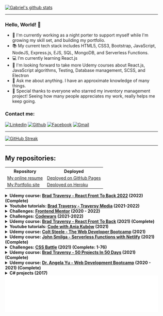 [![Gabriel's github stats](https://github-readme-stats.vercel.app/api?username=ArpadGBondor&theme=radical&show_icons=true&custom_title=Gabriel%27s%20Github%20Stats&&hide_border=true)](https://github.com/anuraghazra/github-readme-stats)

---

### Hello, World! 👋

- 💂 I'm currently working as a night porter to support myself while I'm growing my skill set, and building my portfolio.
- 📚 My current tech stack includes HTML5, CSS3, Bootstrap, JavaScript, NodeJS, Express.js, EJS, SQL, MongoDB, and Serverless Functions.
- 💻 I’m currently learning React.js
- 💭 I'm looking forward to take more Udemy courses about React.js, JavaScript algorithms, Testing, Database management, SCSS, and Electron
- 💬 Ask me about anything. I have an approximate knowledge of many things.
- 💖 Special thanks to everyone who starred my inventory management project! Seeing how many people appreciates my work, really helps me keep going.

### Contact me:

[![Linkedin](https://img.shields.io/badge/LinkedIn-0077B5?style=for-the-badge&logo=linkedin&logoColor=white)](https://www.linkedin.com/in/arpad-gabor-bondor/)
[![Github](https://img.shields.io/badge/GitHub-100000?style=for-the-badge&logo=github&logoColor=white)](https://github.com/ArpadGBondor)
[![Facebook](https://img.shields.io/badge/Facebook-1877F2?style=for-the-badge&logo=facebook&logoColor=white)](https://www.facebook.com/arpad.g.bondor/)
[![Gmail](https://img.shields.io/badge/Gmail-D14836?style=for-the-badge&logo=gmail&logoColor=white)](mailto:arpad.g.bondor@gmail.com)

---

[![GitHub Streak](http://github-readme-streak-stats.herokuapp.com?user=ArpadGBondor&theme=radical&hide_border=true)](https://git.io/streak-stats)

---

## My repositories:

<table>
  <tr>
    <th>Repository</th>
    <th>Deployed</th>
  </tr>
  <tr>
    <td><a href="https://github.com/ArpadGBondor/CV">My online resume</a></td>
    <td><a href="https://arpadgbondor.github.io/CV/" rel="nofollow">Deployed on GitHub Pages</a></td>
  </tr>
  <tr>
    <td><a href="https://github.com/ArpadGBondor/Portfolio">My Portfolio site</a></td>
    <td><a href="https://gabriel-bondor.herokuapp.com/" rel="nofollow">Deployed on Heroku</a></td>
  </tr>
</table>

<details>
  <summary><strong>Udemy course: <a href="https://www.udemy.com/course/react-front-to-back-2022/" rel="nofollow">Brad Traversy - React Front To Back 2022</a> (2022) (Complete)</strong></summary>
  <br />
  <table>
    <tr>
      <th>Repository</th>
      <th>Deployed</th>
    </tr>
    <tr>
      <td><a href="https://github.com/ArpadGBondor/Brad_Traversy-React_Front_To_Back_2022-01-Feedback_App">01 - Feedback App</a> (2022)</td>
      <td><a href="https://gabriels-react-front-to-back-04-feedback-app.netlify.app/">Deployed on Netlify</a></td>
    </tr>    
    <tr>
      <td><a href="https://github.com/ArpadGBondor/Brad_Traversy-React_Front_To_Back_2022-02-Github_Finder">02 - Github Finder</a> (2022)</td>
      <td><a href="https://gabriels-react-front-to-back-02-github-finder.vercel.app/">Deployed on Vercel</a></td>
    </tr>    
    <tr>
      <td><a href="https://github.com/ArpadGBondor/Brad_Traversy-React_Front_To_Back_2022-03-More_Advanced_React_Hooks">03 - More Advanced React Hooks</a> (2022)</td>
      <td> - Not deployed - </td>
    </tr>    
    <tr>
      <td><a href="https://github.com/ArpadGBondor/Brad_Traversy-React_Front_To_Back_2022-04-House_Marketplace">04 - House Marketplace</a> (2022)</td>
      <td><a href="https://gabriels-react-front-to-back-07-house-marketplace.netlify.app/">Deployed on Netlify</a></td>
    </tr>    
    <tr>
      <td><a href="https://github.com/ArpadGBondor/Brad_Traversy-React_Front_To_Back_2022-05-Support_Desk">05 - Support Desk</a> (2022)</td>
      <td><a href="https://gabriel-support-ticket.herokuapp.com/">Deployed on Heroku</a></td>
    </tr>
  </table>  
</details>

<details>
  <summary><strong>Youtube tutorials: <a href="https://www.youtube.com/channel/UC29ju8bIPH5as8OGnQzwJyA">Brad Traversy - Traversy Media</a> (2021-2022)</strong></summary>
  <br />
  <table>
    <tr>
      <th>Repository</th>
      <th>Deployed</th>
    </tr>
    <tr>
      <td><a href="https://github.com/ArpadGBondor/Brad_Traversy-Youtube_tutorials-01-jest_testing_basics">Jest Crash Course</a> (2021)</td>
      <td> - Not deployed - </td>
    </tr>
    <tr>
      <td><a href="https://github.com/ArpadGBondor/Brad_Traversy-Youtube_tutorials-02-React-js-basics">React.js Crash Course</a> (2021)</td>
      <td><a href="https://gabriels-youtube-tutorial-brad-traversy-react-crash-course.netlify.app/">Deployed on Netlify</a></td>
    </tr>
    <tr>
      <td><a href="https://github.com/ArpadGBondor/Brad_Traversy-Youtube_tutorials-03-Next-js-basics">Next.js Crash Course</a> (2021)</td>
      <td><a href="https://gabriel-tutorials-next-js-crash-course.vercel.app/">Deployed on Vercel</a></td>
    </tr>
    <tr>
      <td><a href="https://github.com/ArpadGBondor/Brad_Traversy-Youtube_tutorials-04-Vue-js-basics">Vue.js Crash Course</a> (2021)</td>
      <td><a href="https://gabriels-youtube-tutorial-brad-traversy-vue-crash-course.netlify.app/">Deployed on Netlify</a></td>
    </tr>
    <tr>
      <td><a href="https://github.com/ArpadGBondor/Brad_Traversy-Youtube_tutorials-05-React-Native-basics">React-Native Crash Course</a> (2021)</td>
      <td> - Not deployed - </td>
    </tr>
    <tr>
      <td><a href="https://github.com/ArpadGBondor/Brad_Traversy-Youtube_tutorials-06-TypeScript_crash_course">TypeScript Crash Course</a> (2022)</td>
      <td> - Not deployed - </td>
    </tr>    
  </table>  
</details>

<details>
  <summary><strong>Challenges: <a href="https://www.frontendmentor.io/">Frontend Mentor</a> (2020 - 2022)</strong></summary>
  <br />
  <table>
    <tr>
      <th>Repository</th>
      <th>Deployed</th>
    </tr>
    <tr>
      <td><a href="https://github.com/ArpadGBondor/Web_challenge_1-Frontend_Mentor-Social_proof_section">Social Proof Section</a> (2020)</td>
      <td><a href="https://arpadgbondor.github.io/Web_challenge_1-Frontend_Mentor-Social_proof_section/">Deployed on GitHub Pages</a></td>
    </tr>
    <tr>
      <td><a href="https://github.com/ArpadGBondor/Web_challenge_2-Frontend_Mentor-Single-price-grid-component">Single Price Grid Component</a> (2020)</td>
      <td><a href="https://arpadgbondor.github.io/Web_challenge_2-Frontend_Mentor-Single-price-grid-component/">Deployed on GitHub Pages</a></td>
    </tr>
    <tr>
      <td><a href="https://github.com/ArpadGBondor/Web_challenge_3-Frontend_Mentor-Huddle_landing_page_with_curved_sections">Huddle landing page with curved sections</a> (2020)</td>
      <td><a href="https://arpadgbondor.github.io/Web_challenge_3-Frontend_Mentor-Huddle_landing_page_with_curved_sections/">Deployed on GitHub Pages</a></td>
    </tr>
    <tr>
      <td><a href="https://github.com/ArpadGBondor/Web_challenge_4-Frontend_Mentor-Stats_preview_card_component">Stats preview card component</a> (2021)</td>
      <td><a href="https://arpadgbondor.github.io/Web_challenge_4-Frontend_Mentor-Stats_preview_card_component/">Deployed on GitHub Pages</a></td>
    </tr>
    <tr>
      <td><a href="https://github.com/ArpadGBondor/Web_challenge_5-Frontend_Mentor-3-column_preview_card_component">3-column preview card component</a> (2021)</td>
      <td><a href="https://arpadgbondor.github.io/Web_challenge_5-Frontend_Mentor-3-column_preview_card_component/">Deployed on GitHub Pages</a></td>
    </tr>
    <tr>
      <td><a href="https://github.com/ArpadGBondor/Web_challenge_6-Frontend_Mentor-Profile_card_component">Profile card component</a> (2021)</td>
      <td><a href="https://arpadgbondor.github.io/Web_challenge_6-Frontend_Mentor-Profile_card_component/">Deployed on GitHub Pages</a></td>
    </tr>
    <tr>
      <td><a href="https://github.com/ArpadGBondor/Web_challenge_7-Frontend_Mentor-Advice-generator-app">Advice generator app</a> (2022)</td>
      <td><a href="https://arpadgbondor.github.io/Web_challenge_7-Frontend_Mentor-Advice-generator-app/">Deployed on GitHub Pages</a></td>
    </tr>
  </table>  
</details>

<details>
  <summary><strong>Challenges: <a href="https://www.codewars.com/">Codewars</a> (2021-2022)</strong></summary>
  <a href="https://www.codewars.com/users/ArpadGBondor" rel="nofollow"><img src="https://www.codewars.com/users/ArpadGBondor/badges/large"  alt="Codewars badge"/></a>
  <br />
  Repository: <a href="https://github.com/ArpadGBondor/Codewars_Solutions">Codewars Solutions</a> (2021-2022)
</details>

<details>
  <summary><strong>Udemy course: <a href="https://www.udemy.com/course/modern-react-front-to-back/" rel="nofollow">Brad Traversy - React Front To Back</a> (2021) (Complete)</strong></summary>
  <br />
  <table>
    <tr>
      <th>Repository</th>
      <th>Deployed</th>
    </tr>
    <tr>
      <td><a href="https://github.com/ArpadGBondor/Brad_Traversy-React_Front_To_Back-01-GitHub_Finder">01 - GitHub Finder</a> (2021)</td>
      <td><a href="https://gabriels-react-front-to-back-01-github-finder.netlify.app/">Deployed on Netlify</a></td>
    </tr>
    <tr>
      <td><a href="https://github.com/ArpadGBondor/Brad_Traversy-React_Front_To_Back-02-Contact_keeper">02 - Contact Keeper</a> (2021)</td>
      <td><a href="https://gabriel-contact-keeper.herokuapp.com/">Deployed on Heroku</a></td>
    </tr>
    <tr>
      <td><a href="https://github.com/ArpadGBondor/Brad_Traversy-React_Front_To_Back-03-IT_Logger">03 - IT Logger</a> (2021)</td>
      <td> - Not deployed - </td>
    </tr>    
  </table>  
</details>

<details>
  <summary><strong>Youtube tutorials: <a href="https://www.youtube.com/channel/UC5DNytAJ6_FISueUfzZCVsw">Code with Ania Kubów</a> (2021)</strong></summary>
  <br />
  <table>
    <tr>
      <th>Repository</th>
      <th>Deployed</th>
    </tr>
    <tr>
      <td><a href="https://github.com/ArpadGBondor/Code_with_Ania_Kubow-01-Tetris">Tetris</a> (2021)</td>
      <td><a href="https://arpadgbondor.github.io/Code_with_Ania_Kubow-01-Tetris/">Deployed on GitHub Pages</a></td>
    </tr>
    <tr>
      <td><a href="https://github.com/ArpadGBondor/Code_with_Ania_Kubow-02-Responsive_Portfolio">Responsive Portfolio</a> (2021)</td>
      <td><a href="https://arpadgbondor.github.io/Code_with_Ania_Kubow-02-Responsive_Portfolio/">Deployed on GitHub Pages</a></td>
    </tr>
  </table>  
</details>

<details>
  <summary><strong>Udemy course: <a href="https://www.udemy.com/course/the-web-developer-bootcamp" rel="nofollow">Colt Steele - The Web Developer Bootcamp</a> (2021)</strong></summary>
  <br />
  <table>
    <tr>
      <th>Repository</th>
      <th>Deployed</th>
    </tr>
    <tr>
      <td><a href="https://github.com/ArpadGBondor/Colt_Steele_Web-Bootcamp_-_Front-end_project_01_-_Pricing_Panel">Front-end project 01 - Pricing Panel</a></td>
      <td><a href="https://arpadgbondor.github.io/Colt_Steele_Web-Bootcamp_-_Front-end_project_01_-_Pricing_Panel/" rel="nofollow">Deployed on GitHub Pages</a></td>
    </tr>
    <tr>
      <td><a href="https://github.com/ArpadGBondor/Colt_Steele_Web-Bootcamp_-_Front-end_project_02_-_Museum_of_Candy">Front-end project 02 - Museum of Candy</a></td>
      <td><a href="https://arpadgbondor.github.io/Colt_Steele_Web-Bootcamp_-_Front-end_project_02_-_Museum_of_Candy/" rel="nofollow">Deployed on GitHub Pages</a></td>
    </tr>
  </table>  
</details>

<details>
  <summary><strong>Udemy course: <a href="https://www.udemy.com/course/serverless-functions-with-netlify/" rel="nofollow">John Smilga - Serverless Functions with Netlify</a> (2021) (Complete)</strong></summary>
  <br />
  <table>
    <tr>
      <th>Repository</th>
      <th>Deployed</th>
    </tr>
    <tr>
      <td><a href="https://github.com/ArpadGBondor/John_Smilga-Serverless_Functions_with_Netlify">Serverless Functions with Netlify</a></td>
      <td><a href="https://gabriels-first-serverless-functions.netlify.app/" rel="nofollow">Deployed on Netlify</a></td>
    </tr>
    <tr>
      <td><a href="https://github.com/ArpadGBondor/John_Smilga-Serverless_Functions-React">Serverless Functions and React</a></td>
      <td><a href="https://gabriels-first-serverless-react-app.netlify.app/" rel="nofollow">Deployed on Netlify</a></td>
    </tr>
  </table>  
</details>

<details>
  <summary><strong>Challenges: <a href="https://cssbattle.dev/" rel="nofollow">CSS Battle</a> (2021) (Complete: 1-76)</strong></summary>
  <br />
  <table>
    <tr>
      <th>Repository</th>
      <th>Deployed</th>
    </tr>
    <tr>
      <td><a href="https://github.com/ArpadGBondor/CSSBattle-1">CSS Battle - #1 Simply Square</a></td>
      <td><a href="https://arpadgbondor.github.io/CSSBattle-1/" rel="nofollow">Demo</a></td>
    </tr>
    <tr>
      <td><a href="https://github.com/ArpadGBondor/CSSBattle-2">CSS Battle - #2 Carrom</a></td>
      <td><a href="https://arpadgbondor.github.io/CSSBattle-2/" rel="nofollow">Demo</a></td>
    </tr>
    <tr>
      <td><a href="https://github.com/ArpadGBondor/CSSBattle-3">CSS Battle - #3 Push Button</a></td>
      <td><a href="https://arpadgbondor.github.io/CSSBattle-3/" rel="nofollow">Demo</a></td>
    </tr>
    <tr>
      <td><a href="https://github.com/ArpadGBondor/CSSBattle-4">CSS Battle - #4 Ups n Downs</a></td>
      <td><a href="https://arpadgbondor.github.io/CSSBattle-4/" rel="nofollow">Demo</a></td>
    </tr>
    <tr>
      <td><a href="https://github.com/ArpadGBondor/CSSBattle-5">CSS Battle - #5 Acid Rain</a></td>
      <td><a href="https://arpadgbondor.github.io/CSSBattle-5/" rel="nofollow">Demo</a></td>
    </tr>
    <tr>
      <td><a href="https://github.com/ArpadGBondor/CSSBattle-6">CSS Battle - #6 Missing Slice</a></td>
      <td><a href="https://arpadgbondor.github.io/CSSBattle-6/" rel="nofollow">Demo</a></td>
    </tr>
    <tr>
      <td><a href="https://github.com/ArpadGBondor/CSSBattle-7">CSS Battle - #7 Leafy Trail</a></td>
      <td><a href="https://arpadgbondor.github.io/CSSBattle-7/" rel="nofollow">Demo</a></td>
    </tr>
    <tr>
      <td><a href="https://github.com/ArpadGBondor/CSSBattle-8">CSS Battle - #8 Forking Crazy</a></td>
      <td><a href="https://arpadgbondor.github.io/CSSBattle-8/" rel="nofollow">Demo</a></td>
    </tr>
    <tr>
      <td><a href="https://github.com/ArpadGBondor/CSSBattle-9">CSS Battle - #9 Tesseract</a></td>
      <td><a href="https://arpadgbondor.github.io/CSSBattle-9/" rel="nofollow">Demo</a></td>
    </tr>
    <tr>
      <td><a href="https://github.com/ArpadGBondor/CSSBattle-10">CSS Battle - #10 Cloaked Spirits</a></td>
      <td><a href="https://arpadgbondor.github.io/CSSBattle-10/" rel="nofollow">Demo</a></td>
    </tr>
    <tr>
      <td><a href="https://github.com/ArpadGBondor/CSSBattle-11">CSS Battle - #11 Eye of Sauron</a></td>
      <td><a href="https://arpadgbondor.github.io/CSSBattle-11/" rel="nofollow">Demo</a></td>
    </tr>
    <tr>
      <td><a href="https://github.com/ArpadGBondor/CSSBattle-12">CSS Battle - #12 Wiggly Moustache</a></td>
      <td><a href="https://arpadgbondor.github.io/CSSBattle-12/" rel="nofollow">Demo</a></td>
    </tr>
    <tr>
      <td><a href="https://github.com/ArpadGBondor/CSSBattle-13">CSS Battle - #13 Totally Triangle</a></td>
      <td><a href="https://arpadgbondor.github.io/CSSBattle-13/" rel="nofollow">Demo</a></td>
    </tr>
    <tr>
      <td><a href="https://github.com/ArpadGBondor/CSSBattle-14">CSS Battle - #14 Web Maker Logo</a></td>
      <td><a href="https://arpadgbondor.github.io/CSSBattle-14/" rel="nofollow">Demo</a></td>
    </tr>
    <tr>
      <td><a href="https://github.com/ArpadGBondor/CSSBattle-15">CSS Battle - #15 Overlap</a></td>
      <td><a href="https://arpadgbondor.github.io/CSSBattle-15/" rel="nofollow">Demo</a></td>
    </tr>
    <tr>
      <td><a href="https://github.com/ArpadGBondor/CSSBattle-16">CSS Battle - #16 Eye of the Tiger</a></td>
      <td><a href="https://arpadgbondor.github.io/CSSBattle-16/" rel="nofollow">Demo</a></td>
    </tr>
    <tr>
      <td><a href="https://github.com/ArpadGBondor/CSSBattle-17">CSS Battle - #17 Fidget Spinner</a></td>
      <td><a href="https://arpadgbondor.github.io/CSSBattle-17/" rel="nofollow">Demo</a></td>
    </tr>
    <tr>
      <td><a href="https://github.com/ArpadGBondor/CSSBattle-18">CSS Battle - #18 Matrix</a></td>
      <td><a href="https://arpadgbondor.github.io/CSSBattle-18/" rel="nofollow">Demo</a></td>
    </tr>
    <tr>
      <td><a href="https://github.com/ArpadGBondor/CSSBattle-19">CSS Battle - #19 Cube</a></td>
      <td><a href="https://arpadgbondor.github.io/CSSBattle-19/" rel="nofollow">Demo</a></td>
    </tr>
    <tr>
      <td><a href="https://github.com/ArpadGBondor/CSSBattle-20">CSS Battle - #20 Ticket</a></td>
      <td><a href="https://arpadgbondor.github.io/CSSBattle-20/" rel="nofollow">Demo</a></td>
    </tr>
    <tr>
      <td><a href="https://github.com/ArpadGBondor/CSSBattle-21">CSS Battle - #21 SitePoint Logo</a></td>
      <td><a href="https://arpadgbondor.github.io/CSSBattle-21/" rel="nofollow">Demo</a></td>
    </tr>
    <tr>
      <td><a href="https://github.com/ArpadGBondor/CSSBattle-22">CSS Battle - #22 Cloud</a></td>
      <td><a href="https://arpadgbondor.github.io/CSSBattle-22/" rel="nofollow">Demo</a></td>
    </tr>
    <tr>
      <td><a href="https://github.com/ArpadGBondor/CSSBattle-23">CSS Battle - #23 Boxception</a></td>
      <td><a href="https://arpadgbondor.github.io/CSSBattle-23/" rel="nofollow">Demo</a></td>
    </tr>
    <tr>
      <td><a href="https://github.com/ArpadGBondor/CSSBattle-24">CSS Battle - #24 Switches</a></td>
      <td><a href="https://arpadgbondor.github.io/CSSBattle-24/" rel="nofollow">Demo</a></td>
    </tr>
    <tr>
      <td><a href="https://github.com/ArpadGBondor/CSSBattle-25">CSS Battle - #25 Blossom</a></td>
      <td><a href="https://arpadgbondor.github.io/CSSBattle-25/" rel="nofollow">Demo</a></td>
    </tr>
    <tr>
      <td><a href="https://github.com/ArpadGBondor/CSSBattle-26">CSS Battle - #26 Smiley</a></td>
      <td><a href="https://arpadgbondor.github.io/CSSBattle-26/" rel="nofollow">Demo</a></td>
    </tr>
    <tr>
      <td><a href="https://github.com/ArpadGBondor/CSSBattle-27">CSS Battle - #27 Lock Up</a></td>
      <td><a href="https://arpadgbondor.github.io/CSSBattle-27/" rel="nofollow">Demo</a></td>
    </tr>
    <tr>
      <td><a href="https://github.com/ArpadGBondor/CSSBattle-28">CSS Battle - #28 Cups &amp; Balls</a></td>
      <td><a href="https://arpadgbondor.github.io/CSSBattle-28/" rel="nofollow">Demo</a></td>
    </tr>
    <tr>
      <td><a href="https://github.com/ArpadGBondor/CSSBattle-29">CSS Battle - #29 Suffocate</a></td>
      <td><a href="https://arpadgbondor.github.io/CSSBattle-29/" rel="nofollow">Demo</a></td>
    </tr>
    <tr>
      <td><a href="https://github.com/ArpadGBondor/CSSBattle-30">CSS Battle - #30 Horizon</a></td>
      <td><a href="https://arpadgbondor.github.io/CSSBattle-30/" rel="nofollow">Demo</a></td>
    </tr>
    <tr>
      <td><a href="https://github.com/ArpadGBondor/CSSBattle-31">CSS Battle - #31 Equals</a></td>
      <td><a href="https://arpadgbondor.github.io/CSSBattle-31/" rel="nofollow">Demo</a></td>
    </tr>
    <tr>
      <td><a href="https://github.com/ArpadGBondor/CSSBattle-32">CSS Battle - #32 Band-aid</a></td>
      <td><a href="https://arpadgbondor.github.io/CSSBattle-32/" rel="nofollow">Demo</a></td>
    </tr>
    <tr>
      <td><a href="https://github.com/ArpadGBondor/CSSBattle-33">CSS Battle - #33 Birdie</a></td>
      <td><a href="https://arpadgbondor.github.io/CSSBattle-33/" rel="nofollow">Demo</a></td>
    </tr>
    <tr>
      <td><a href="https://github.com/ArpadGBondor/CSSBattle-34">CSS Battle - #34 Christmas Tree</a></td>
      <td><a href="https://arpadgbondor.github.io/CSSBattle-34/" rel="nofollow">Demo</a></td>
    </tr>
    <tr>
      <td><a href="https://github.com/ArpadGBondor/CSSBattle-35">CSS Battle - #35 Ice Cream</a></td>
      <td><a href="https://arpadgbondor.github.io/CSSBattle-35/" rel="nofollow">Demo</a></td>
    </tr>
    <tr>
      <td><a href="https://github.com/ArpadGBondor/CSSBattle-36">CSS Battle - #36 Interleaved</a></td>
      <td><a href="https://arpadgbondor.github.io/CSSBattle-36/" rel="nofollow">Demo</a></td>
    </tr>
    <tr>
      <td><a href="https://github.com/ArpadGBondor/CSSBattle-37">CSS Battle - #37 Tunnel</a></td>
      <td><a href="https://arpadgbondor.github.io/CSSBattle-37/" rel="nofollow">Demo</a></td>
    </tr>
    <tr>
      <td><a href="https://github.com/ArpadGBondor/CSSBattle-38">CSS Battle - #38 Not Simply Square</a></td>
      <td><a href="https://arpadgbondor.github.io/CSSBattle-38/" rel="nofollow">Demo</a></td>
    </tr>
    <tr>
      <td><a href="https://github.com/ArpadGBondor/CSSBattle-39">CSS Battle - #39 Sunset</a></td>
      <td><a href="https://arpadgbondor.github.io/CSSBattle-39/" rel="nofollow">Demo</a></td>
    </tr>
    <tr>
      <td><a href="https://github.com/ArpadGBondor/CSSBattle-40">CSS Battle - #40 Letter B</a></td>
      <td><a href="https://arpadgbondor.github.io/CSSBattle-40/" rel="nofollow">Demo</a></td>
    </tr>
    <tr>
      <td><a href="https://github.com/ArpadGBondor/CSSBattle-41">CSS Battle - #41 Fox Head</a></td>
      <td><a href="https://arpadgbondor.github.io/CSSBattle-41/" rel="nofollow">Demo</a></td>
    </tr>
    <tr>
      <td><a href="https://github.com/ArpadGBondor/CSSBattle-42">CSS Battle - #42 Baby</a></td>
      <td><a href="https://arpadgbondor.github.io/CSSBattle-42/" rel="nofollow">Demo</a></td>
    </tr>
    <tr>
      <td><a href="https://github.com/ArpadGBondor/CSSBattle-43">CSS Battle - #43 Wrench</a></td>
      <td><a href="https://arpadgbondor.github.io/CSSBattle-43/" rel="nofollow">Demo</a></td>
    </tr>
    <tr>
      <td><a href="https://github.com/ArpadGBondor/CSSBattle-44">CSS Battle - #44 Stripes</a></td>
      <td><a href="https://arpadgbondor.github.io/CSSBattle-44/" rel="nofollow">Demo</a></td>
    </tr>
    <tr>
      <td><a href="https://github.com/ArpadGBondor/CSSBattle-45">CSS Battle - #45 Magical Tree</a></td>
      <td><a href="https://arpadgbondor.github.io/CSSBattle-45/" rel="nofollow">Demo</a></td>
    </tr>
    <tr>
      <td><a href="https://github.com/ArpadGBondor/CSSBattle-46">CSS Battle - #46 Mountains</a></td>
      <td><a href="https://arpadgbondor.github.io/CSSBattle-46/" rel="nofollow">Demo</a></td>
    </tr>
    <tr>
      <td><a href="https://github.com/ArpadGBondor/CSSBattle-47">CSS Battle - #47 Corona Virus</a></td>
      <td><a href="https://arpadgbondor.github.io/CSSBattle-47/" rel="nofollow">Demo</a></td>
    </tr>
    <tr>
      <td><a href="https://github.com/ArpadGBondor/CSSBattle-48">CSS Battle - #48 Wash Your Hands</a></td>
      <td><a href="https://arpadgbondor.github.io/CSSBattle-48/" rel="nofollow">Demo</a></td>
    </tr>
    <tr>
      <td><a href="https://github.com/ArpadGBondor/CSSBattle-49">CSS Battle - #49 Stay at Home</a></td>
      <td><a href="https://arpadgbondor.github.io/CSSBattle-49/" rel="nofollow">Demo</a></td>
    </tr>
    <tr>
      <td><a href="https://github.com/ArpadGBondor/CSSBattle-50">CSS Battle - #50 Use Hand Sanitizer</a></td>
      <td><a href="https://arpadgbondor.github.io/CSSBattle-50/" rel="nofollow">Demo</a></td>
    </tr>
    <tr>
      <td><a href="https://github.com/ArpadGBondor/CSSBattle-51">CSS Battle - #51 Wear a Mask</a></td>
      <td><a href="https://arpadgbondor.github.io/CSSBattle-51/" rel="nofollow">Demo</a></td>
    </tr>
    <tr>
      <td><a href="https://github.com/ArpadGBondor/CSSBattle-52">CSS Battle - #52 Break the Chain</a></td>
      <td><a href="https://arpadgbondor.github.io/CSSBattle-52/" rel="nofollow">Demo</a></td>
    </tr>
    <tr>
      <td><a href="https://github.com/ArpadGBondor/CSSBattle-53">CSS Battle - #53 Pastel Logo</a></td>
      <td><a href="https://arpadgbondor.github.io/CSSBattle-53/" rel="nofollow">Demo</a></td>
    </tr>
    <tr>
      <td><a href="https://github.com/ArpadGBondor/CSSBattle-54">CSS Battle - #54 Black Lives Matter</a></td>
      <td><a href="https://arpadgbondor.github.io/CSSBattle-54/" rel="nofollow">Demo</a></td>
    </tr>
    <tr>
      <td><a href="https://github.com/ArpadGBondor/CSSBattle-55">CSS Battle - #55 Windmill</a></td>
      <td><a href="https://arpadgbondor.github.io/CSSBattle-55/" rel="nofollow">Demo</a></td>
    </tr>
    <tr>
      <td><a href="https://github.com/ArpadGBondor/CSSBattle-56">CSS Battle - #56 Skull</a></td>
      <td><a href="https://arpadgbondor.github.io/CSSBattle-56/" rel="nofollow">Demo</a></td>
    </tr>
    <tr>
      <td><a href="https://github.com/ArpadGBondor/CSSBattle-57">CSS Battle - #57 Pillars</a></td>
      <td><a href="https://arpadgbondor.github.io/CSSBattle-57/" rel="nofollow">Demo</a></td>
    </tr>
    <tr>
      <td><a href="https://github.com/ArpadGBondor/CSSBattle-58">CSS Battle - #58 Rose</a></td>
      <td><a href="https://arpadgbondor.github.io/CSSBattle-58/" rel="nofollow">Demo</a></td>
    </tr>
    <tr>
      <td><a href="https://github.com/ArpadGBondor/CSSBattle-59">CSS Battle - #59 Earth</a></td>
      <td><a href="https://arpadgbondor.github.io/CSSBattle-59/" rel="nofollow">Demo</a></td>
    </tr>
    <tr>
      <td><a href="https://github.com/ArpadGBondor/CSSBattle-60">CSS Battle - #60 Evil Triangles</a></td>
      <td><a href="https://arpadgbondor.github.io/CSSBattle-60/" rel="nofollow">Demo</a></td>
    </tr>
    <tr>
      <td><a href="https://github.com/ArpadGBondor/CSSBattle-61">CSS Battle - #61 ImprovMX</a></td>
      <td><a href="https://arpadgbondor.github.io/CSSBattle-61/" rel="nofollow">Demo</a></td>
    </tr>
    <tr>
      <td><a href="https://github.com/ArpadGBondor/CSSBattle-62">CSS Battle - #62 Sunset</a></td>
      <td><a href="https://arpadgbondor.github.io/CSSBattle-62/" rel="nofollow">Demo</a></td>
    </tr>
    <tr>
      <td><a href="https://github.com/ArpadGBondor/CSSBattle-63">CSS Battle - #63 Command Key</a></td>
      <td><a href="https://arpadgbondor.github.io/CSSBattle-63/" rel="nofollow">Demo</a></td>
    </tr>
    <tr>
      <td><a href="https://github.com/ArpadGBondor/CSSBattle-64">CSS Battle - #64 Door Knob</a></td>
      <td><a href="https://arpadgbondor.github.io/CSSBattle-64/" rel="nofollow">Demo</a></td>
    </tr>
    <tr>
      <td><a href="https://github.com/ArpadGBondor/CSSBattle-65">CSS Battle - #65 Max Volume</a></td>
      <td><a href="https://arpadgbondor.github.io/CSSBattle-65/" rel="nofollow">Demo</a></td>
    </tr>
    <tr>
      <td><a href="https://github.com/ArpadGBondor/CSSBattle-66">CSS Battle - #66 Batmicky</a></td>
      <td><a href="https://arpadgbondor.github.io/CSSBattle-66/" rel="nofollow">Demo</a></td>
    </tr>
    <tr>
      <td><a href="https://github.com/ArpadGBondor/CSSBattle-67">CSS Battle - #67 Video Reel</a></td>
      <td><a href="https://arpadgbondor.github.io/CSSBattle-67/" rel="nofollow">Demo</a></td>
    </tr>
    <tr>
      <td><a href="https://github.com/ArpadGBondor/CSSBattle-68">CSS Battle - #68 Bell</a></td>
      <td><a href="https://arpadgbondor.github.io/CSSBattle-68/" rel="nofollow">Demo</a></td>
    </tr>
    <tr>
      <td><a href="https://github.com/ArpadGBondor/CSSBattle-69">CSS Battle - #69 PushOwl</a></td>
      <td><a href="https://arpadgbondor.github.io/CSSBattle-69/" rel="nofollow">Demo</a></td>
    </tr>
    <tr>
      <td><a href="https://github.com/ArpadGBondor/CSSBattle-70">CSS Battle - #70 Froggy</a></td>
      <td><a href="https://arpadgbondor.github.io/CSSBattle-70/" rel="nofollow">Demo</a></td>
    </tr>
    <tr>
      <td><a href="https://github.com/ArpadGBondor/CSSBattle-71">CSS Battle - #71 Elephant</a></td>
      <td><a href="https://arpadgbondor.github.io/CSSBattle-71/" rel="nofollow">Demo</a></td>
    </tr>
    <tr>
      <td><a href="https://github.com/ArpadGBondor/CSSBattle-72">CSS Battle - #72 Sheep</a></td>
      <td><a href="https://arpadgbondor.github.io/CSSBattle-72/" rel="nofollow">Demo</a></td>
    </tr>
    <tr>
      <td><a href="https://github.com/ArpadGBondor/CSSBattle-73">CSS Battle - #73 Happy Tiger</a></td>
      <td><a href="https://arpadgbondor.github.io/CSSBattle-73/" rel="nofollow">Demo</a></td>
    </tr>
    <tr>
      <td><a href="https://github.com/ArpadGBondor/CSSBattle-74">CSS Battle - #74 Danger Noodle</a></td>
      <td><a href="https://arpadgbondor.github.io/CSSBattle-74/" rel="nofollow">Demo</a></td>
    </tr>
    <tr>
      <td><a href="https://github.com/ArpadGBondor/CSSBattle-75">CSS Battle - #75 Hippo</a></td>
      <td><a href="https://arpadgbondor.github.io/CSSBattle-75/" rel="nofollow">Demo</a></td>
    </tr>
    <tr>
      <td><a href="https://github.com/ArpadGBondor/CSSBattle-76">CSS Battle - #76 Beeee</a></td>
      <td><a href="https://arpadgbondor.github.io/CSSBattle-76/" rel="nofollow">Demo</a></td>
    </tr>
  </table>  
</details>

<details>
  <summary><strong>Udemy course: <a href="https://www.udemy.com/course/50-projects-50-days/" rel="nofollow">Brad Traversy - 50 Projects In 50 Days</a> (2021) (Complete)</strong></summary>
  <br />
  <table>
    <tr>
      <th>Repository</th>
      <th>Deployed</th>
    </tr>
    <tr>
      <td><a href="https://github.com/ArpadGBondor/50_Projects_In_50_Days-01_Expanding_Cards">Day 1: Expanding Cards</a></td>
      <td><a href="https://arpadgbondor.github.io/50_Projects_In_50_Days-01_Expanding_Cards/" rel="nofollow">Live Demo</a></td>
    </tr>
    <tr>
      <td><a href="https://github.com/ArpadGBondor/50_Projects_In_50_Days-02_Progress_Steps">Day 2: Progress Steps</a></td>
      <td><a href="https://arpadgbondor.github.io/50_Projects_In_50_Days-02_Progress_Steps/" rel="nofollow">Live Demo</a></td>
    </tr>
    <tr>
      <td><a href="https://github.com/ArpadGBondor/50_Projects_In_50_Days-03_Rotating_Navigation">Day 3: Rotating Navigation</a></td>
      <td><a href="https://arpadgbondor.github.io/50_Projects_In_50_Days-03_Rotating_Navigation/" rel="nofollow">Live Demo</a></td>
    </tr>
    <tr>
      <td><a href="https://github.com/ArpadGBondor/50_Projects_In_50_Days-04_Hidden_Search">Day 4: Hidden Search</a></td>
      <td><a href="https://arpadgbondor.github.io/50_Projects_In_50_Days-04_Hidden_Search/" rel="nofollow">Live Demo</a></td>
    </tr>
    <tr>
      <td><a href="https://github.com/ArpadGBondor/50_Projects_In_50_Days-05_Blurry_Loading">Day 5: Blurry Loading</a></td>
      <td><a href="https://arpadgbondor.github.io/50_Projects_In_50_Days-05_Blurry_Loading/" rel="nofollow">Live Demo</a></td>
    </tr>
    <tr>
      <td><a href="https://github.com/ArpadGBondor/50_Projects_In_50_Days-06_Scroll_Animation">Day 6: Scroll Animation</a></td>
      <td><a href="https://arpadgbondor.github.io/50_Projects_In_50_Days-06_Scroll_Animation/" rel="nofollow">Live Demo</a></td>
    </tr>
    <tr>
      <td><a href="https://github.com/ArpadGBondor/50_Projects_In_50_Days-07_Split_Landing_Page">Day 7: Split Landing Page</a></td>
      <td><a href="https://arpadgbondor.github.io/50_Projects_In_50_Days-07_Split_Landing_Page/" rel="nofollow">Live Demo</a></td>
    </tr>
    <tr>
      <td><a href="https://github.com/ArpadGBondor/50_Projects_In_50_Days-08_Form_Input_Wave">Day 8: Form Input Wave</a></td>
      <td><a href="https://arpadgbondor.github.io/50_Projects_In_50_Days-08_Form_Input_Wave/" rel="nofollow">Live Demo</a></td>
    </tr>
    <tr>
      <td><a href="https://github.com/ArpadGBondor/50_Projects_In_50_Days-09_Sound_Board">Day 9: Sound Board</a></td>
      <td><a href="https://arpadgbondor.github.io/50_Projects_In_50_Days-09_Sound_Board/" rel="nofollow">Live Demo</a></td>
    </tr>
    <tr>
      <td><a href="https://github.com/ArpadGBondor/50_Projects_In_50_Days-10_Dad_Jokes">Day 10: Dad Jokes</a></td>
      <td><a href="https://arpadgbondor.github.io/50_Projects_In_50_Days-10_Dad_Jokes/" rel="nofollow">Live Demo</a></td>
    </tr>
    <tr>
      <td><a href="https://github.com/ArpadGBondor/50_Projects_In_50_Days-11_Event_keyCodes">Day 11: Event keyCodes</a></td>
      <td><a href="https://arpadgbondor.github.io/50_Projects_In_50_Days-11_Event_keyCodes/" rel="nofollow">Live Demo</a></td>
    </tr>
    <tr>
      <td><a href="https://github.com/ArpadGBondor/50_Projects_In_50_Days-12_FAQ_Collapse">Day 12: FAQ Collapse</a></td>
      <td><a href="https://arpadgbondor.github.io/50_Projects_In_50_Days-12_FAQ_Collapse/" rel="nofollow">Live Demo</a></td>
    </tr>
    <tr>
      <td><a href="https://github.com/ArpadGBondor/50_Projects_In_50_Days-13_Random_Choice_Picker">Day 13: Random Choice Picker</a></td>
      <td><a href="https://arpadgbondor.github.io/50_Projects_In_50_Days-13_Random_Choice_Picker/" rel="nofollow">Live Demo</a></td>
    </tr>
    <tr>
      <td><a href="https://github.com/ArpadGBondor/50_Projects_In_50_Days-14_Animated_Navigation">Day 14: Animated Navigation</a></td>
      <td><a href="https://arpadgbondor.github.io/50_Projects_In_50_Days-14_Animated_Navigation/" rel="nofollow">Live Demo</a></td>
    </tr>
    <tr>
      <td><a href="https://github.com/ArpadGBondor/50_Projects_In_50_Days-15_Increment_Counter">Day 15: Increment Counter</a></td>
      <td><a href="https://arpadgbondor.github.io/50_Projects_In_50_Days-15_Increment_Counter/" rel="nofollow">Live Demo</a></td>
    </tr>
    <tr>
      <td><a href="https://github.com/ArpadGBondor/50_Projects_In_50_Days-16_Drink_Water">Day 16: Drink Water</a></td>
      <td><a href="https://arpadgbondor.github.io/50_Projects_In_50_Days-16_Drink_Water/" rel="nofollow">Live Demo</a></td>
    </tr>
    <tr>
      <td><a href="https://github.com/ArpadGBondor/50_Projects_In_50_Days-17_Movie_App">Day 17: Movie App</a></td>
      <td><a href="https://arpadgbondor.github.io/50_Projects_In_50_Days-17_Movie_App/" rel="nofollow">Live Demo</a></td>
    </tr>
    <tr>
      <td><a href="https://github.com/ArpadGBondor/50_Projects_In_50_Days-18_Background_Slider">Day 18: Background Slider</a></td>
      <td><a href="https://arpadgbondor.github.io/50_Projects_In_50_Days-18_Background_Slider/" rel="nofollow">Live Demo</a></td>
    </tr>
    <tr>
      <td><a href="https://github.com/ArpadGBondor/50_Projects_In_50_Days-19_Theme_Clock">Day 19: Theme Clock</a></td>
      <td><a href="https://arpadgbondor.github.io/50_Projects_In_50_Days-19_Theme_Clock/" rel="nofollow">Live Demo</a></td>
    </tr>
    <tr>
      <td><a href="https://github.com/ArpadGBondor/50_Projects_In_50_Days-20_Button_Ripple_Effect">Day 20: Button Ripple Effect</a></td>
      <td><a href="https://arpadgbondor.github.io/50_Projects_In_50_Days-20_Button_Ripple_Effect/" rel="nofollow">Live Demo</a></td>
    </tr>
    <tr>
      <td><a href="https://github.com/ArpadGBondor/50_Projects_In_50_Days-21_Drag_N_Drop">Day 21: Drag N Drop</a></td>
      <td><a href="https://arpadgbondor.github.io/50_Projects_In_50_Days-21_Drag_N_Drop/" rel="nofollow">Live Demo</a></td>
    </tr>
    <tr>
      <td><a href="https://github.com/ArpadGBondor/50_Projects_In_50_Days-22_Drawing_App">Day 22: Drawing App</a></td>
      <td><a href="https://arpadgbondor.github.io/50_Projects_In_50_Days-22_Drawing_App/" rel="nofollow">Live Demo</a></td>
    </tr>
    <tr>
      <td><a href="https://github.com/ArpadGBondor/50_Projects_In_50_Days-23_Kinetic_Loader">Day 23: Kinetic Loader</a></td>
      <td><a href="https://arpadgbondor.github.io/50_Projects_In_50_Days-23_Kinetic_Loader/" rel="nofollow">Live Demo</a></td>
    </tr>
    <tr>
      <td><a href="https://github.com/ArpadGBondor/50_Projects_In_50_Days-24_Content_Placeholder">Day 24: Content Placeholder</a></td>
      <td><a href="https://arpadgbondor.github.io/50_Projects_In_50_Days-24_Content_Placeholder/" rel="nofollow">Live Demo</a></td>
    </tr>
    <tr>
      <td><a href="https://github.com/ArpadGBondor/50_Projects_In_50_Days-25_Sticky_Navbar">Day 25: Sticky Navbar</a></td>
      <td><a href="https://arpadgbondor.github.io/50_Projects_In_50_Days-25_Sticky_Navbar/" rel="nofollow">Live Demo</a></td>
    </tr>
    <tr>
      <td><a href="https://github.com/ArpadGBondor/50_Projects_In_50_Days-26_Vertical_Slider">Day 26: Vertical Slider</a></td>
      <td><a href="https://arpadgbondor.github.io/50_Projects_In_50_Days-26_Vertical_Slider/" rel="nofollow">Live Demo</a></td>
    </tr>
    <tr>
      <td><a href="https://github.com/ArpadGBondor/50_Projects_In_50_Days-27_Toast_Notification">Day 27: Toast Notification</a></td>
      <td><a href="https://arpadgbondor.github.io/50_Projects_In_50_Days-27_Toast_Notification/" rel="nofollow">Live Demo</a></td>
    </tr>
    <tr>
      <td><a href="https://github.com/ArpadGBondor/50_Projects_In_50_Days-28_GitHub_Profiles">Day 28: GitHub Profiles</a></td>
      <td><a href="https://arpadgbondor.github.io/50_Projects_In_50_Days-28_GitHub_Profiles/" rel="nofollow">Live Demo</a></td>
    </tr>
    <tr>
      <td><a href="https://github.com/ArpadGBondor/50_Projects_In_50_Days-29_Double_Click_Heart">Day 29: Double Click Heart</a></td>
      <td><a href="https://arpadgbondor.github.io/50_Projects_In_50_Days-29_Double_Click_Heart/" rel="nofollow">Live Demo</a></td>
    </tr>
    <tr>
      <td><a href="https://github.com/ArpadGBondor/50_Projects_In_50_Days-30_Auto_Text_Effect">Day 30: Auto Text Effect</a></td>
      <td><a href="https://arpadgbondor.github.io/50_Projects_In_50_Days-30_Auto_Text_Effect/" rel="nofollow">Live Demo</a></td>
    </tr>
    <tr>
      <td><a href="https://github.com/ArpadGBondor/50_Projects_In_50_Days-31_Password_Generator">Day 31: Password Generator</a></td>
      <td><a href="https://arpadgbondor.github.io/50_Projects_In_50_Days-31_Password_Generator/" rel="nofollow">Live Demo</a></td>
    </tr>
    <tr>
      <td><a href="https://github.com/ArpadGBondor/50_Projects_In_50_Days-32_Good_Cheap_Fast">Day 32: Good, Cheap, Fast</a></td>
      <td><a href="https://arpadgbondor.github.io/50_Projects_In_50_Days-32_Good_Cheap_Fast/" rel="nofollow">Live Demo</a></td>
    </tr>
    <tr>
      <td><a href="https://github.com/ArpadGBondor/50_Projects_In_50_Days-33_Notes_App">Day 33: Notes App</a></td>
      <td><a href="https://arpadgbondor.github.io/50_Projects_In_50_Days-33_Notes_App/" rel="nofollow">Live Demo</a></td>
    </tr>
    <tr>
      <td><a href="https://github.com/ArpadGBondor/50_Projects_In_50_Days-34_Animated_Countdown">Day 34: Animated Countdown</a></td>
      <td><a href="https://arpadgbondor.github.io/50_Projects_In_50_Days-34_Animated_Countdown/" rel="nofollow">Live Demo</a></td>
    </tr>
    <tr>
      <td><a href="https://github.com/ArpadGBondor/50_Projects_In_50_Days-35_Image_Carousel">Day 35: Image Carousel</a></td>
      <td><a href="https://arpadgbondor.github.io/50_Projects_In_50_Days-35_Image_Carousel/" rel="nofollow">Live Demo</a></td>
    </tr>
    <tr>
      <td><a href="https://github.com/ArpadGBondor/50_Projects_In_50_Days-36_Hoverboard">Day 36: Hoverboard</a></td>
      <td><a href="https://arpadgbondor.github.io/50_Projects_In_50_Days-36_Hoverboard/" rel="nofollow">Live Demo</a></td>
    </tr>
    <tr>
      <td><a href="https://github.com/ArpadGBondor/50_Projects_In_50_Days-37_Pokedex">Day 37: Pokedex</a></td>
      <td><a href="https://arpadgbondor.github.io/50_Projects_In_50_Days-37_Pokedex/" rel="nofollow">Live Demo</a></td>
    </tr>
    <tr>
      <td><a href="https://github.com/ArpadGBondor/50_Projects_In_50_Days-38_Mobile_Tab_Navigation">Day 38: Mobile Tab Navigation</a></td>
      <td><a href="https://arpadgbondor.github.io/50_Projects_In_50_Days-38_Mobile_Tab_Navigation/" rel="nofollow">Live Demo</a></td>
    </tr>
    <tr>
      <td><a href="https://github.com/ArpadGBondor/50_Projects_In_50_Days-39_Password_Strength_Background">Day 39: Password Strength Background</a></td>
      <td><a href="https://arpadgbondor.github.io/50_Projects_In_50_Days-39_Password_Strength_Background/" rel="nofollow">Live Demo</a></td>
    </tr>
    <tr>
      <td><a href="https://github.com/ArpadGBondor/50_Projects_In_50_Days-40_3D_Boxes_Background">Day 40: 3D Boxes Background</a></td>
      <td><a href="https://arpadgbondor.github.io/50_Projects_In_50_Days-40_3D_Boxes_Background/" rel="nofollow">Live Demo</a></td>
    </tr>
    <tr>
      <td><a href="https://github.com/ArpadGBondor/50_Projects_In_50_Days-41_Verify_Account">Day 41: Verify Account</a></td>
      <td><a href="https://arpadgbondor.github.io/50_Projects_In_50_Days-41_Verify_Account/" rel="nofollow">Live Demo</a></td>
    </tr>
    <tr>
      <td><a href="https://github.com/ArpadGBondor/50_Projects_In_50_Days-42_Live_User_Filter">Day 42: Live User Filter</a></td>
      <td><a href="https://arpadgbondor.github.io/50_Projects_In_50_Days-42_Live_User_Filter/" rel="nofollow">Live Demo</a></td>
    </tr>
    <tr>
      <td><a href="https://github.com/ArpadGBondor/50_Projects_In_50_Days-43_Feedback_UI_Design">Day 43: Feedback UI Design</a></td>
      <td><a href="https://arpadgbondor.github.io/50_Projects_In_50_Days-43_Feedback_UI_Design/" rel="nofollow">Live Demo</a></td>
    </tr>
    <tr>
      <td><a href="https://github.com/ArpadGBondor/50_Projects_In_50_Days-44_Custom_Range_Slider">Day 44: Custom Range Slider</a></td>
      <td><a href="https://arpadgbondor.github.io/50_Projects_In_50_Days-44_Custom_Range_Slider/" rel="nofollow">Live Demo</a></td>
    </tr>
    <tr>
      <td><a href="https://github.com/ArpadGBondor/50_Projects_In_50_Days-45_Netflix_Navigation">Day 45: Netflix Navigation</a></td>
      <td><a href="https://arpadgbondor.github.io/50_Projects_In_50_Days-45_Netflix_Navigation/" rel="nofollow">Live Demo</a></td>
    </tr>
    <tr>
      <td><a href="https://github.com/ArpadGBondor/50_Projects_In_50_Days-46_Quiz_App">Day 46: Quiz App</a></td>
      <td><a href="https://arpadgbondor.github.io/50_Projects_In_50_Days-46_Quiz_App/" rel="nofollow">Live Demo</a></td>
    </tr>
    <tr>
      <td><a href="https://github.com/ArpadGBondor/50_Projects_In_50_Days-47_Testimonial_Box">Day 47: Testimonial Box</a></td>
      <td><a href="https://arpadgbondor.github.io/50_Projects_In_50_Days-47_Testimonial_Box/" rel="nofollow">Live Demo</a></td>
    </tr>
    <tr>
      <td><a href="https://github.com/ArpadGBondor/50_Projects_In_50_Days-48_Random_Image_Feed">Day 48: Random Image Feed</a></td>
      <td><a href="https://arpadgbondor.github.io/50_Projects_In_50_Days-48_Random_Image_Feed/" rel="nofollow">Live Demo</a></td>
    </tr>
    <tr>
      <td><a href="https://github.com/ArpadGBondor/50_Projects_In_50_Days-49_Todo_List">Day 49: Todo List</a></td>
      <td><a href="https://arpadgbondor.github.io/50_Projects_In_50_Days-49_Todo_List/" rel="nofollow">Live Demo</a></td>
    </tr>
    <tr>
      <td><a href="https://github.com/ArpadGBondor/50_Projects_In_50_Days-50_Catch_The_Insect_Game">Day 50: Catch The Insect Game</a></td>
      <td><a href="https://arpadgbondor.github.io/50_Projects_In_50_Days-50_Catch_The_Insect_Game/" rel="nofollow">Live Demo</a></td>
    </tr>
  </table>  
</details>

<details>
  <summary><strong>Udemy course: <a href="https://www.udemy.com/course/the-complete-web-development-bootcamp/">Dr. Angela Yu - Web Development Bootcamp</a> (2020 - 2021) (Complete)</strong></summary>
  <br />
  <table>
    <tr>
      <th>Repository</th>
      <th>Deployed</th>
    </tr>
    <tr>
      <td><a href="https://github.com/ArpadGBondor/The_App_Brewery-Front-end_project_01-Tindog">Front-end 01: Tindog</a> (2020)</td>
      <td><a href="https://arpadgbondor.github.io/The_App_Brewery-Front-end_project_01-Tindog/">Deployed on GitHub Pages</a></td>
    </tr>
    <tr>
      <td><a href="https://github.com/ArpadGBondor/The_App_Brewery-Front-end_project_02-Dice_Game">Front-end 02: Dice Game</a> (2020)</td>
      <td><a href="https://arpadgbondor.github.io/The_App_Brewery-Front-end_project_02-Dice_Game/">Deployed on GitHub Pages</a></td>
    </tr>
    <tr>
      <td><a href="https://github.com/ArpadGBondor/The_App_Brewery-Front-end_project_03-Drum_kit">Front-end 03: Drum kit</a> (2020)</td>
      <td><a href="https://arpadgbondor.github.io/The_App_Brewery-Front-end_project_03-Drum_kit/">Deployed on GitHub Pages</a></td>
    </tr>
    <tr>
      <td><a href="https://github.com/ArpadGBondor/The_App_Brewery-Front-end_project_04-The_Simon_Game">Front-end 04: The Simon Game</a> (2020)</td>
      <td><a href="https://arpadgbondor.github.io/The_App_Brewery-Front-end_project_04-The_Simon_Game/">Deployed on GitHub Pages</a></td>
    </tr>
    <tr>
      <td><a href="https://github.com/ArpadGBondor/The_App_Brewery-Front-end_project_05-REACT-Keeper">Front-end 05: React.js - Keeper App</a> (2021)</td>
      <td><a href="https://arpadgbondor.github.io/The_App_Brewery-Front-end_project_05-REACT-Keeper/">Deployed on GitHub Pages</a></td>
    </tr>
    <tr>
      <td><a href="https://github.com/ArpadGBondor/The_App_Brewery-Back-end_project_01-BMI_calculator">Back-end 01: BMI calculator</a> (2020)</td>
      <td> - Not deployed - </td>
    </tr>
    <tr>
      <td><a href="https://github.com/ArpadGBondor/The_App_Brewery-Back-end_project_02-Weather_API">Back-end 02: Weather API</a> (2020)</td>
      <td> - Not deployed - </td>
    </tr>
    <tr>
      <td><a href="https://github.com/ArpadGBondor/The_App_Brewery-Back-end_project_03-Newsletter_Signup">Back-end 03: Newsletter Signup</a> (2020)</td>
      <td><a href="https://gabriel-newsletter-signup.herokuapp.com/">Deployed on Heroku</a></td>
    </tr>
    <tr>
      <td><a href="https://github.com/ArpadGBondor/The_App_Brewery-Back-end_project_04-To_Do_List">Back-end 04: To Do List</a> (2020)</td>
      <td><a href="https://gabriel-to-do-list.herokuapp.com/">Deployed on Heroku</a></td>
    </tr>
    <tr>
      <td><a href="https://github.com/ArpadGBondor/The_App_Brewery-Back-end_project_05-Blog_website">Back-end 05: Blog website</a> (2020)</td>
      <td><a href="https://gabriel-blog-website.herokuapp.com/">Blog</a> / <a href="https://gabriel-blog-website.herokuapp.com/maintenance">Maintenance</a></td>
    </tr>
    <tr>
      <td><a href="https://github.com/ArpadGBondor/The_App_Brewery-Back-end_project_06-Secrets">Back-end 06: Secrets</a> (2020)</td>
      <td><a href="https://gabriel-secrets.herokuapp.com/">Deployed on Heroku</a></td>
    </tr>
  </table>  
</details>

<details>
  <summary><strong>C# projects (2017)</strong></summary>
  <br />
  <table>
    <tr>
      <th>Repository</th>
    </tr>
    <tr>
      <td><a href="https://github.com/ArpadGBondor/Red-Inventory-Management">Red's Inventory Management</a> (2017)</td>
    </tr>
    <tr>
      <td><a href="https://github.com/ArpadGBondor/Design-pattern-tutorial-projects">Design patterns</a> (2017)</td>
    </tr>
    <tr>
      <td><a href="https://github.com/ArpadGBondor/WPF-Simple-RPG-tutorial-project">WPF - Simple RPG</a> (2017)</td>
    </tr>
    <tr>
      <td><a href="https://github.com/ArpadGBondor/WCF-tutorial-projects">WCF - tutorial</a> (2017)</td>
    </tr>
  </table>  
</details>

<img height="120" alt="Thanks for visiting my profile" width="100%" src="./marquee.svg" />
